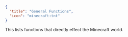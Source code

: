 ```json
{
  "title": "General Functions",
  "icon": "minecraft:tnt"
}
```

This lists functions that directly effect the Minecraft world.
